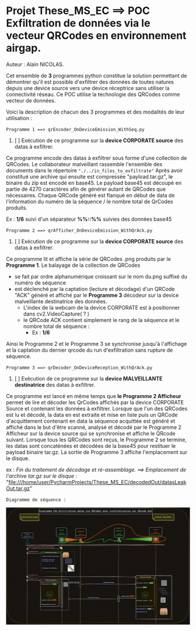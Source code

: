 # Projet These_MS_EC ==> POC Exfiltration de données via le vecteur QRCodes en environnement airgap.
Auteur : Alain NICOLAS.

Cet ensemble de **3** programmes python constitue la solution permettant de démontrer qu'il est possible d'exfiltrer
des données de toutes natures depuis une device source vers une device réceptrice sans utiliser la connectivité réseau.
Ce POC utilise la technologie des QRCodes comme vecteur de données.

Voici la description de chacun des 3 programmes et des modalités de leur utilisation :

    Programme 1 ==> qrEncoder_OnDeviceEmission_WithSeq.py


1. [ ] Exécution de ce programme sur la **device CORPORATE source** des datas à exfiltrer.

Ce programme encode des datas à exfiltrer sous forme d'une collection de QRCodes.
Le collaborateur malveillant rassemble l'ensemble des documents dans le répertoire `"./../in_files_to_exfiltrate"`
Après avoir constitué une archive qui ensuite est compressée "payload.tar.gz", le binaire
du zip est encodé en base45. Le payload base45 est découpé en partie de 4270 caractères afin de générer
autant de QRCodes que nécessaires. 
Chaque QRCode généré est flanqué en début de data de l'information du numéro de la séquence / le nombre total
de QrCodes produits.

Ex : **1/6** suivi d'un séparateur **%%::%%** suivies des données base45

    Programme 2 ==> qrAfficher_OnDeviceEmission_WithQrAck.py


1. [ ] Exécution de ce programme sur la **device CORPORATE source** des datas à exfiltrer.

Ce programme lit et affiche la série de QRCodes .png produits par le **Programme 1**.
Le balayage de la collection de QRCodes 
* se fait par ordre alphanumérique croissant sur le nom du.png suffixé 
du numéro de séquence 
* est déclenché par la captation (lecture et décodage) d'un QRCode "ACK" généré et affiché
par le **Programme 3** décodeur sur la device malveillante destinatrice des données.
  * L'index de la webcam de la device CORPORATE est à positionner dans cv2.VideoCapture( ? )
  * le QRCode ACK contient simplement le rang de la séquence et le nombre total de séquence : 
    * Ex : **1/6**

Ainsi le Programme 2 et le Programme 3 se synchronise jusqu'à l'affichage et la captation 
du dernier qrcode du run d'exfiltration sans rupture de séquence.

    Programme 3 ==> qrDecoder_OnDeviceReception_WithQrAck.py

1. [ ] Exécution de ce programme sur la **device MALVEILLANTE destinatrice** des datas à exfiltrer.

Ce programme est lancé en même temps que **le Programme 2 Afficheur** permet de lire et décoder les QrCodes 
affichés par la device CORPORATE Source et contenant les données à exfiltrer.
Lorsque que l'un des QRCodes est lu et décodé, la data en est extraite et mise en liste puis
un QRCode d'acquittement contenant en data la séquence acquittée est généré et affiché
dans le but d'être scanné, analysé et décodé par le Programme 2 Afficheur sur la device source 
qui se synchronise et affiche le QRcode suivant.
Lorsque tous les QRCodes sont reçus, le Programme 2 se termine, les datas sont concaténées et décodées de la base45 pour
restituer le payload binaire tar.gz.
La sortie de Programme 3 affiche l'emplacement sur le disque.

ex : 
_Fin du traitement de décodage et ré-assemblage.
==> Emplacement de l'archive tar.gz sur le disque :_ 
"[file:///home/user/PycharmProjects/These_MS_EC/decodedOut/datasLeakOut.tar.gz]()"

    Diagramme de séquence :
![exfiltrationDataPOCPres.jpg](Documentation%2FexfiltrationDataPOCPres.jpg)
[ ]()
